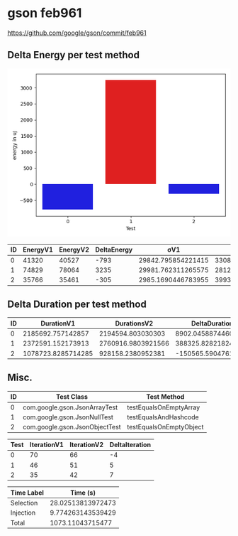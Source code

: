 # gson feb961


https://github.com/google/gson/commit/feb961



## Delta Energy per test method

![](./gson_delta_energy_0_v.png)


| ID | EnergyV1 | EnergyV2 | DeltaEnergy | σV1 | σV2 |
| --- | --- | --- | --- | --- | --- |
| 0 | 41320 | 40527 | -793 | 29842.795854221415 | 33083.876246768275 |
| 1 | 74829 | 78064 | 3235 | 29981.762311265575 | 28128.80407229368 |
| 2 | 35766 | 35461 | -305 | 2985.1690446783955 | 3993.1199525202614 |

## Delta Duration per test method


| ID | DurationV1 | DurationsV2 | DeltaDuration |
| --- | --- | --- | --- |
| 0 | 2185692.757142857 | 2194594.803030303 | 8902.045887446031 |
| 1 | 2372591.152173913 | 2760916.9803921566 | 388325.82821824355 |
| 2 | 1078723.8285714285 | 928158.2380952381 | -150565.59047619044 |

## Misc.

| ID | Test Class | Test Method |
| --- | --- | --- |
| 0 | com.google.gson.JsonArrayTest | testEqualsOnEmptyArray |
| 1 | com.google.gson.JsonNullTest | testEqualsAndHashcode |
| 2 | com.google.gson.JsonObjectTest | testEqualsOnEmptyObject |




| Test | IterationV1 | IterationV2 | DeltaIteration |
| --- | --- | --- | --- |
| 0 | 70 | 66 | -4 |
| 1 | 46 | 51 | 5 |
| 2 | 35 | 42 | 7 |



| Time Label | Time (s) |
| --- | --- |
| Selection | 28.02513813972473 |
| Injection | 9.774263143539429 |
| Total | 1073.11043715477 |


